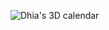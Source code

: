![Dhia's 3D calendar](https://github-3d-contribution-calendar.vercel.app/api?username=%22dhia-sarraj%22&colorTheme=dark)